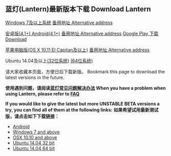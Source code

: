 ## 蓝灯(Lantern)最新版本下载  Download Lantern 



[Windows 7及以上系统](https://raw.githubusercontent.com/getlantern/lantern-binaries/master/lantern-installer.exe)      [备用地址 Alternative address](https://s3.amazonaws.com/lantern/lantern-installer.exe)  

[安卓版(4.1+) Android(4.1+)](https://raw.githubusercontent.com/getlantern/lantern-binaries/master/lantern-installer.apk)               [备用地址 Alternative address](https://s3.amazonaws.com/lantern/lantern-installer.apk)  [Google Play 下载 Download](https://play.google.com/store/apps/details?id=org.getlantern.lantern) 

[苹果电脑版(OS X 10.11 El Capitan及以上)](https://raw.githubusercontent.com/getlantern/lantern-binaries/master/lantern-installer.dmg)               [备用地址 Alternative address](https://s3.amazonaws.com/lantern/lantern-installer.dmg) 

Ubuntu 14.04及以上[(32位系统)](https://raw.githubusercontent.com/getlantern/lantern-binaries/master/lantern-installer-32-bit.deb) [(64位系统)](https://raw.githubusercontent.com/getlantern/lantern-binaries/master/lantern-installer-64-bit.deb)

请大家收藏本页面，方便日后下载新版。
Bookmark this page to download the latest versions in the future.

**使用遇到问题，请阅读[蓝灯常见问题解决办法](https://github.com/getlantern/lantern/wiki) When you have a problem when using Lantern, please refer to [FAQ](https://github.com/getlantern/lantern/wiki)** 

**If you would like to give the latest but more UNSTABLE BETA versions a try, you can find all of them at the following links:** **如果希望试用最新测试版，请点击如下下载链接：**
- [Android](https://raw.githubusercontent.com/getlantern/lantern-binaries/master/lantern-installer-preview.apk)
- [Windows 7 and above](https://raw.githubusercontent.com/getlantern/lantern-binaries/master/lantern-installer-preview.exe)
- [OSX 10.10 and above](https://raw.githubusercontent.com/getlantern/lantern-binaries/master/lantern-installer-preview.dmg)
- [Ubuntu 14.04 32 bit](https://raw.githubusercontent.com/getlantern/lantern-binaries/master/lantern-installer-preview-32-bit.deb)
- [Ubuntu 14.04 64 bit](https://raw.githubusercontent.com/getlantern/lantern-binaries/master/lantern-installer-preview-64-bit.deb)
